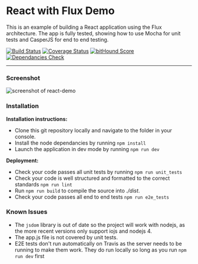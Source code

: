 React with Flux Demo
==================
This is an example of building a React application using the Flux architecture. The app is fully tested, showing how to use Mocha for unit tests and CasperJS for end to end testing.

[![Build Status](https://travis-ci.org/markwylde/react-demo.svg?branch=master)](https://travis-ci.org/markwylde/react-demo)
[![Coverage Status](https://coveralls.io/repos/markwylde/react-demo/badge.svg?branch=master&service=github)](https://coveralls.io/github/markwylde/react-demo?branch=master)
[![bitHound Score](https://www.bithound.io/github/markwylde/react-demo/badges/score.svg)](https://www.bithound.io/github/markwylde/react-demo)
[![Dependancies Check](https://david-dm.org/markwylde/react-demo.svg)](https://david-dm.org/markwylde/react-demo)

-------------

### Screenshot
![screenshot of react-demo](http://i.imgur.com/JWHd8sU.png)

### <i class="icon-file"></i> Installation

**Installation instructions:**
- Clone this git repository locally and navigate to the folder in your console.
- Install the node dependancies by running `npm install`
- Launch the application in dev mode by running `npm run dev`

**Deployment:**
- Check your code passes all unit tests by running `npm run unit_tests`
- Check your code is well structured and formatted to the correct standards `npm run lint`
- Run `npm run build` to compile the source into *./dist*.
- Check your code passes all end to end tests `npm run e2e_tests`

### Known Issues

- The `jsdom` library is out of date so the project will work with nodejs, as the more recent versions only support iojs and nodejs 4.
- The app.js file is not covered by unit tests.
- E2E tests don't run automatically on Travis as the server needs to be running to make them work. They do run locally so long as you run `npm run dev` first
